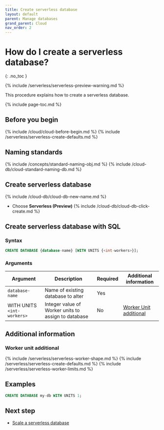```yaml
---
title: Create serverless database
layout: default
parent: Manage databases
grand_parent: Cloud
nav_order: 2
---
```


# How do I create a serverless database?
{: .no_toc }

{% include /serverless/serverless-preview-warning.md %}

This procedure explains how to create a serverless database. 

{% include page-toc.md %}

## Before you begin

{% include /cloud/cloud-before-begin.md %}
{% include /serverless/serverless-create-defaults.md %}

## Naming standards

{% include /concepts/standard-naming-obj.md %}
{% include /cloud-db/cloud-standard-naming-db.md %}

## Create serverless database

{% include /cloud-db/cloud-db-new-name.md %}
* Choose **Serverless (Preview)**
{% include /cloud-db/cloud-db-click-create.md %}

## Create serverless database with SQL

<!---
This section needs to move to SQL once out of preview
-->

### Syntax 

```sql
CREATE DATABASE {database-name} [WITH UNITS {<int-workers>}];
```

###  Arguments

| Argument | Description | Required | Additional information |
|---|---|---|---|
| `database-name` | Name of existing database to alter | Yes |  |
| WITH UNITS `<int-workers>` | Integer value of Worker units to assign to database | No| [Worker Unit additional](#worker-unit-additional) |

## Additional information

### Worker unit additional

{% include /serverless/serverless-worker-shape.md %}
{% include /serverless/serverless-create-defaults.md %}
{% include /serverless/serverless-worker-limits.md %}

## Examples

```sql
CREATE DATABASE my-db WITH UNITS 1;
```

## Next step

* [Scale a serverless database](/docs/cloud/cloud-databases/cloud-db-serverless-scale)
